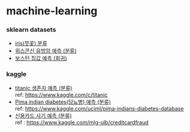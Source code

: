 # machine-learning

### sklearn datasets
- [iris(붓꽃) 분류](https://github.com/sujeong-jang/machine-learning-python/tree/main/iris)
- [위스콘신 유방암 예측 (분류)](https://github.com/sujeong-jang/machine-learning-python/tree/main/breast_cancer)
- [보스턴 집값 예측 (회귀)](https://github.com/sujeong-jang/machine-learning-python/tree/main/boston_house_price)

### kaggle
- [titanic 생존자 예측 (분류)](https://github.com/sujeong-jang/machine-learning-python/tree/main/titanic) <br>
ref: https://www.kaggle.com/c/titanic
- [Pima indian diabetes(당뇨병) 예측 (분류)](https://github.com/sujeong-jang/machine-learning-python/tree/main/pima_indian_diabetes) <br>
ref: https://www.kaggle.com/uciml/pima-indians-diabetes-database
- [신용카드 사기 예측 (분류)](https://github.com/sujeong-jang/machine-learning-python/tree/main/credit_card_fraud) <br>
ref : https://www.kaggle.com/mlg-ulb/creditcardfraud
